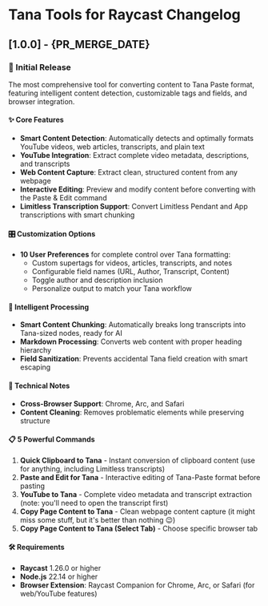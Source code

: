# Tana Tools for Raycast Changelog

## [1.0.0] - {PR_MERGE_DATE}

### 🎉 Initial Release

The most comprehensive tool for converting content to Tana Paste format, featuring intelligent content detection, customizable tags and fields, and browser integration.

#### ✨ Core Features

- **Smart Content Detection**: Automatically detects and optimally formats YouTube videos, web articles, transcripts, and plain text
- **YouTube Integration**: Extract complete video metadata, descriptions, and transcripts
- **Web Content Capture**: Extract clean, structured content from any webpage
- **Interactive Editing**: Preview and modify content before converting with the Paste & Edit command
- **Limitless Transcription Support**: Convert Limitless Pendant and App transcriptions with smart chunking

#### 🎛️ Customization Options

- **10 User Preferences** for complete control over Tana formatting:
  - Custom supertags for videos, articles, transcripts, and notes
  - Configurable field names (URL, Author, Transcript, Content)
  - Toggle author and description inclusion
  - Personalize output to match your Tana workflow

#### 🧠 Intelligent Processing

- **Smart Content Chunking**: Automatically breaks long transcripts into Tana-sized nodes, ready for AI
- **Markdown Processing**: Converts web content with proper heading hierarchy
- **Field Sanitization**: Prevents accidental Tana field creation with smart escaping

#### 🔧 Technical Notes

- **Cross-Browser Support**: Chrome, Arc, and Safari
- **Content Cleaning**: Removes problematic elements while preserving structure

#### 📋 5 Powerful Commands

1. **Quick Clipboard to Tana** - Instant conversion of clipboard content (use for anything, including Limitless transcripts)
2. **Paste and Edit for Tana** - Interactive editing of Tana-Paste format before pasting
3. **YouTube to Tana** - Complete video metadata and transcript extraction (note: you'll need to open the transcript first)
4. **Copy Page Content to Tana** - Clean webpage content capture (it might miss some stuff, but it's better than nothing 😉)
5. **Copy Page Content to Tana (Select Tab)** - Choose specific browser tab

#### 🛠️ Requirements

- **Raycast** 1.26.0 or higher
- **Node.js** 22.14 or higher
- **Browser Extension**: Raycast Companion for Chrome, Arc, or Safari (for web/YouTube features)

